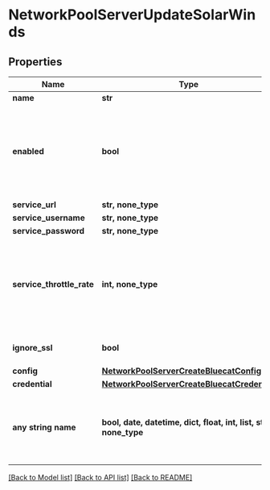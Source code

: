 # NetworkPoolServerUpdateSolarWinds


## Properties
Name | Type | Description | Notes
------------ | ------------- | ------------- | -------------
**name** | **str** | Name | [optional] 
**enabled** | **bool** | Can be used to enable / disable the network pool server. | [optional]  if omitted the server will use the default value of True
**service_url** | **str, none_type** | URL | [optional] 
**service_username** | **str, none_type** | Username | [optional] 
**service_password** | **str, none_type** | Password | [optional] 
**service_throttle_rate** | **int, none_type** | Throttle Rate | [optional]  if omitted the server will use the default value of 0
**ignore_ssl** | **bool** | Disable SSL SNI Verification | [optional] 
**config** | [**NetworkPoolServerCreateBluecatConfig**](NetworkPoolServerCreateBluecatConfig.md) |  | [optional] 
**credential** | [**NetworkPoolServerCreateBluecatCredential**](NetworkPoolServerCreateBluecatCredential.md) |  | [optional] 
**any string name** | **bool, date, datetime, dict, float, int, list, str, none_type** | any string name can be used but the value must be the correct type | [optional]

[[Back to Model list]](../README.md#documentation-for-models) [[Back to API list]](../README.md#documentation-for-api-endpoints) [[Back to README]](../README.md)


